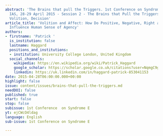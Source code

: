 ```yaml
---
abstract: 'The Brains that pull the Triggers. 1st Conference on Syndrome E, Paris
  IAS, 28-29 April 2015 - Session 2 - The Brains that Pull the Triggers: Perception,
  Volition, Decision'
article_title: 'Volition and Affect: How Do Positive, Negative, Right and Wrong Outcomes
  Influence Human Sense of Agency'
authors:
- firstname: 'Patrick '
  is_institution: false
  lastname: Haggard
  positions_and_institutions:
  - institution: University College London, United Kingdom
  social_channels:
    wikipedia: https://en.wikipedia.org/wiki/Patrick_Haggard
    google_scholar: https://scholar.google.co.uk/citations?user=NqmgC9gAAAAJ&hl=en
    linkedin: https://uk.linkedin.com/in/haggard-patrick-853041153
date: 2015-04-28T06:00:00.000+00:00
highlight: false
issue: content/issues/brains-that-pull-the-triggers.md
needDOI: false
published: true
start: false
stop: false
subissue: 1st Conference  on Syndrome E
yt: ejCWcO4ldag
language: English
sub-issue: 1st Conference on Syndrome E

---
```

<Youtube yt="ejCWcO4ldag" caption="Volition and Affect: How Do Positive, Negative, Right and Wrong Outcomes Influence Human Sense of Agency" start="false" stop="false"></Youtube>